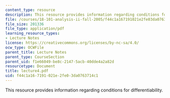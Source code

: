 ```yaml
---
content_type: resource
description: This resource provides information regarding conditions for differentiability.
file: /courses/18-101-analysis-ii-fall-2005/f44c1a167191021e2fe03da0763714c1_lecture4.pdf
file_size: 201336
file_type: application/pdf
learning_resource_types:
- Lecture Notes
license: https://creativecommons.org/licenses/by-nc-sa/4.0/
ocw_type: OCWFile
parent_title: Lecture Notes
parent_type: CourseSection
parent_uid: f1e66049-be8c-2147-5acb-40dde4a2a82d
resourcetype: Document
title: lecture4.pdf
uid: f44c1a16-7191-021e-2fe0-3da0763714c1
---
```

This resource provides information regarding conditions for differentiability.